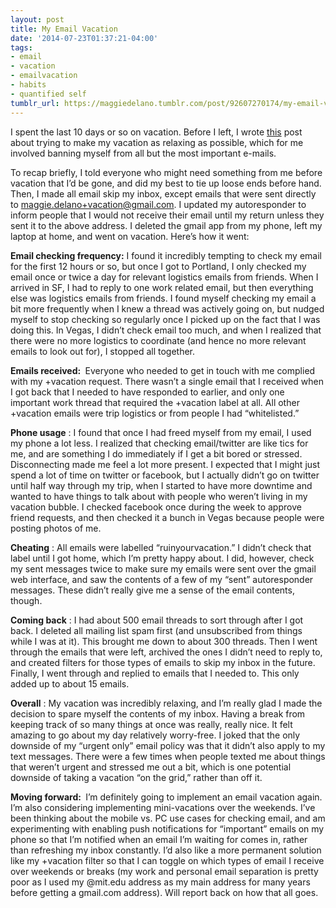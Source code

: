 ```yaml
---
layout: post
title: My Email Vacation
date: '2014-07-23T01:37:21-04:00'
tags:
- email
- vacation
- emailvacation
- habits
- quantified self
tumblr_url: https://maggiedelano.tumblr.com/post/92607270174/my-email-vacation
---
```

I spent the last 10 days or so on vacation. Before I left, I wrote [this](http://maggiedelano.tumblr.com/2020/07/11/2014-07-10-a-real-vacation.html) post about trying to make my vacation as relaxing as possible, which for me involved banning myself from all but the most important e-mails.

To recap briefly, I told everyone who might need something from me before vacation that I’d be gone, and did my best to tie up loose ends before hand. Then, I made all email skip my inbox, except emails that were sent directly to maggie.delano+vacation@gmail.com. I updated my autoresponder to inform people that I would not receive their email until my return unless they sent it to the above address. I deleted the gmail app from my phone, left my laptop at home, and went on vacation.&nbsp;Here’s how it went:

**Email checking frequency:** I found it incredibly tempting to check my email for the first 12 hours or so, but once I got to Portland, I only checked my email once or twice a day for relevant logistics emails from friends. When I arrived in SF, I had to reply to one work related email, but then everything else was logistics emails from friends. I found myself checking my email a bit more frequently when I knew a thread was actively going on, but nudged myself to stop checking so regularly once I picked up on the fact that I was doing this. In Vegas, I didn’t check email too much, and when I realized that there were no more logistics to coordinate (and hence no more relevant emails to look out for), I stopped all together.

**Emails received:&nbsp;** Everyone who needed to get in touch with me complied with my +vacation request. There wasn’t a single email that I received when I got back that I needed to have responded to earlier, and only one important work thread that required the +vacation label at all. All other +vacation emails were trip logistics or from people I had “whitelisted.”

**Phone usage** : I found that once I had freed myself from my email, I used my phone a lot less. I realized that checking email/twitter are like tics for me, and are something I do immediately if I get a bit bored or stressed. Disconnecting made me feel a lot more present. I expected that I might just spend a lot of time on twitter or facebook, but I actually didn’t go on twitter until half way through my trip, when I started to have more downtime and wanted to have things to talk about with people who weren’t living in my vacation bubble. I checked facebook once during the week to approve friend requests, and then checked it a bunch in Vegas because people were posting photos of me.&nbsp;

**Cheating** : All emails were labelled “ruinyourvacation.” I didn’t check that label until I got home, which I’m pretty happy about. I did, however, check my sent messages twice to make sure my emails were sent over the gmail web interface, and saw the contents of a few of my “sent” autoresponder messages. These didn’t really give me a sense of the email contents, though.

**Coming back** : I had about 500 email threads to sort through after I got back. I deleted all mailing list spam first (and unsubscribed from things while I was at it). This brought me down to about 300 threads. Then I went through the emails that were left, archived the ones I didn’t need to reply to, and created filters for those types of emails to skip my inbox in the future. Finally, I went through and replied to emails that I needed to. This only added up to about 15 emails.

**Overall** : My vacation was incredibly relaxing, and I’m really glad I made the decision to spare myself the contents of my inbox. Having a break from keeping track of so many things at once was really, really nice. It felt amazing to go about my day relatively worry-free. I joked that the only downside of my “urgent only” email policy was that it didn’t also apply to my text messages. There were a few times when people texted me about things that weren’t urgent and stressed me out a bit, which is one potential downside of taking a vacation “on the grid,” rather than off it.

**Moving forward:&nbsp;** I’m definitely going to implement an email vacation again. I’m also considering implementing mini-vacations over the weekends. I’ve been thinking about the mobile vs. PC use cases for checking email, and am experimenting with enabling push notifications for “important” emails on my phone so that I’m notified when an email I’m waiting for comes in, rather than refreshing my inbox constantly. I’d also like a more permanent solution like my +vacation filter so that I can toggle on which types of email I receive over weekends or breaks (my work and personal email separation is pretty poor as I used my @mit.edu address as my main address for many years before getting a gmail.com address). Will report back on how that all goes.

